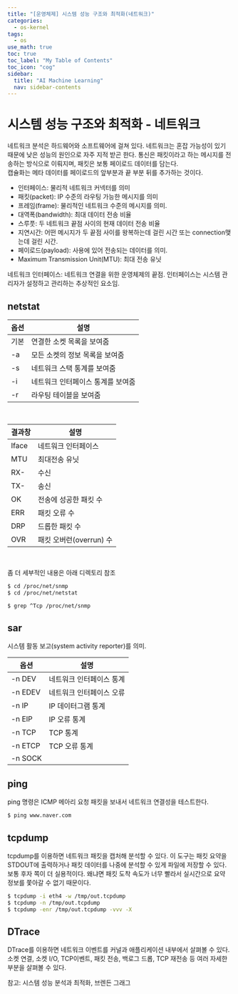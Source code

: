 ```yaml
---
title: "[운영체제] 시스템 성능 구조와 최적화(네트워크)" 
categories:
  - os-kernel
tags:
  - os
use_math: true
toc: true
toc_label: "My Table of Contents"
toc_icon: "cog"
sidebar:
  title: "AI Machine Learning"
  nav: sidebar-contents
---
```


# 시스템 성능 구조와 최적화 - 네트워크

네트워크 분석은 하드웨어와 소프트웨어에 걸쳐 있다. 
네트워크는 혼잡 가능성이 있기 때문에 낮은 성능의 원인으로 자주 지적 받곤 한다. 
통신은 패킷이라고 하는 메시지를 전송하는 방식으로 이뤄지며, 
패킷은 보통 페이로드 데이터를 담는다.  
캡슐화는 메타 데이터를 페이로드의 앞부분과 끝 부분 뒤를 추가하는 것이다. 

* 인터페이스: 물리적 네트워크 커넥터를 의미
* 패킷(packet): IP 수준의 라우팅 가능한 메시지를 의미
* 프레임(frame): 물리적인 네트워크 수준의 메시지를 의미. 
* 대역폭(bandwidth): 최대 데이터 전송 비율
* 스루풋: 두 네트워크 끝점 사이의 현재 데이터 전송 비율
* 지연시간: 어떤 메시지가 두 끝점 사이를 왕복하는데 걸린 시간 또는 connection맺는데 걸린 시간. 
* 페이로드(payload): 사용에 있어 전송되는 데이터를 의미. 
* Maximum Transmission Unit(MTU): 최대 전송 유닛

네트워크 인터페이스: 네트워크 연결을 위한 운영체제의 끝점. 
인터페이스는 시스템 관리자가 설정하고 관리하는 추상적인 요소임. 


## netstat 

옵션 | 설명
----|------
기본 | 연결한 소켓 목록을 보여줌
-a | 모든 소켓의 정보 목록을 보여줌
-s | 네트워크 스택 통계를 보여줌
-i | 네트워크 인터페이스 통계를 보여줌
-r | 라우팅 테이블을 보여줌

<br />

결과창 | 설명
-------|-----
Iface | 네트워크 인터페이스
MTU | 최대전송 유닛
RX- | 수신
TX- | 송신 
OK | 전송에 성공한 패킷 수
ERR | 패킷 오류 수
DRP | 드롭한 패킷 수
OVR | 패킷 오버런(overrun) 수

<br />

좀 더 세부적인 내용은 아래 디렉토리 참조

```bash
$ cd /proc/net/snmp
$ cd /proc/net/netstat

$ grep ^Tcp /proc/net/snmp
```

## sar

시스템 활동 보고(system activity reporter)를 의미. 

옵션 | 설명
-----|-----
\-n DEV | 네트워크 인터페이스 통계
\-n EDEV | 네트워크 인터페이스 오류
\-n IP | IP 데이터그램 통계
\-n EIP | IP 오류 통계
\-n TCP | TCP 통계
\-n ETCP | TCP 오류 통계
\-n SOCK | 


## ping

ping 명령은 ICMP 메아리 요청 패킷을 보내서 네트워크 연결성을 테스트한다. 

```bash
$ ping www.naver.com
```

## tcpdump

tcpdump를 이용하면 네트워크 패킷을 캡처해 분석할 수 있다. 
이 도구는 패킷 요약을 STDOUT에 출력하거나 패킷 데이터를 나중에 분석할 수 있게 파일에 저장할 수 있다. 
보통 후자 쪽이 더 실용적이다. 
왜냐면 패킷 도착 속도가 너무 빨라서 실시간으로 요약 정보를 쫓아갈 수 없기 때문이다. 

```bash
$ tcpdump -i eth4 -w /tmp/out.tcpdump
$ tcpdump -n /tmp/out.tcpdump
$ tcpdump -enr /tmp/out.tcpdump -vvv -X
```

## DTrace

DTrace를 이용하면 네트워크 이벤트를 커널과 애플리케이션 내부에서 살펴볼 수 있다. 
소켓 연결, 소켓 I/O, TCP이벤트, 패킷 전송, 백로그 드롭, TCP 재전송 등 여러 자세한 부분을 살펴볼 수 있다. 



참고: 시스템 성능 분석과 최적화, 브렌든 그래그

